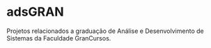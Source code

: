 # adsGRAN

Projetos relacionados a graduação de Análise e Desenvolvimento de Sistemas da Faculdade GranCursos.

